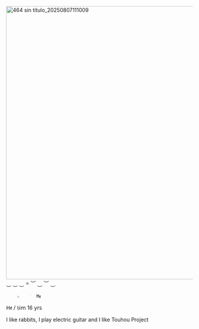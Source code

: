 <img width="736" height="736" alt="464 sin título_20250807111009" src="https://github.com/user-attachments/assets/afe6de0e-d573-4fdb-87c7-47c395c67608" />
⏝ ⏝ ⏝ ⭐ ︶ ⏝ ︶ ⏝   

        ☆     ׁ  M𝖊
𝖧𝖊 / 𝔥𝗂𝗆 16 𝗒𝗋𝗌

I like rabbits, I play electric guitar and I like Touhou Project 

